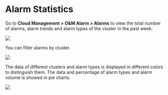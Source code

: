 # Alarm Statistics

Go to **Cloud Management > O&M Alarm > Alarms** to view the total number of alarms, alarm trends and alarm types of the cluster in the past week.

![](http://terminus-paas.oss-cn-hangzhou.aliyuncs.com/paas-doc/2021/12/03/8beecfc1-6101-4a41-887b-29817fed9838.png)

You can filter alarms by cluster.

![](http://terminus-paas.oss-cn-hangzhou.aliyuncs.com/paas-doc/2021/12/03/58b25c5f-5ce6-4f27-b7d1-fe3024cc5d39.png)

The data of different clusters and alarm types is displayed in different colors to distinguish them. The data and percentage of alarm types and alarm volume is showed in pie charts.

![](http://terminus-paas.oss-cn-hangzhou.aliyuncs.com/paas-doc/2021/12/03/3c434ecc-ed52-4029-a208-480d11f860f6.png)


